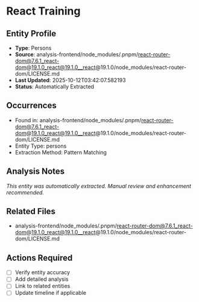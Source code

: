 # React Training

## Entity Profile
- **Type**: Persons
- **Source**: analysis-frontend/node_modules/.pnpm/react-router-dom@7.6.1_react-dom@19.1.0_react@19.1.0__react@19.1.0/node_modules/react-router-dom/LICENSE.md
- **Last Updated**: 2025-10-12T03:42:07.582193
- **Status**: Automatically Extracted

## Occurrences
- Found in: analysis-frontend/node_modules/.pnpm/react-router-dom@7.6.1_react-dom@19.1.0_react@19.1.0__react@19.1.0/node_modules/react-router-dom/LICENSE.md
- Entity Type: persons
- Extraction Method: Pattern Matching

## Analysis Notes
*This entity was automatically extracted. Manual review and enhancement recommended.*

## Related Files
- analysis-frontend/node_modules/.pnpm/react-router-dom@7.6.1_react-dom@19.1.0_react@19.1.0__react@19.1.0/node_modules/react-router-dom/LICENSE.md

## Actions Required
- [ ] Verify entity accuracy
- [ ] Add detailed analysis
- [ ] Link to related entities
- [ ] Update timeline if applicable
